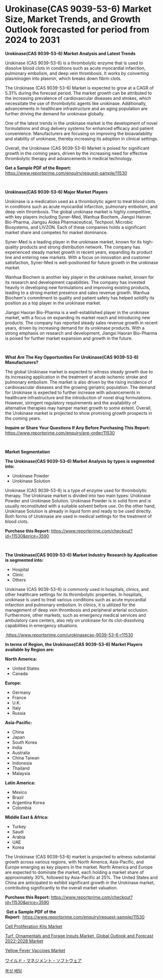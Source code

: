 <p><h1>Urokinase(CAS 9039-53-6) Market Size, Market Trends, and Growth Outlook forecasted for period from 2024 to 2031</h1></p><p><strong>Urokinase(CAS 9039-53-6) Market Analysis and Latest Trends</strong></p>
<p><p>Urokinase (CAS 9039-53-6) is a thrombolytic enzyme that is used to dissolve blood clots in conditions such as acute myocardial infarction, pulmonary embolism, and deep vein thrombosis. It works by converting plasminogen into plasmin, which breaks down fibrin clots.</p><p>The Urokinase (CAS 9039-53-6) Market is expected to grow at a CAGR of 5.31% during the forecast period. The market growth can be attributed to the increasing prevalence of cardiovascular diseases and strokes, which necessitate the use of thrombolytic agents like urokinase. Additionally, advancements in healthcare infrastructure and an aging population are further driving the demand for urokinase globally.</p><p>One of the latest trends in the urokinase market is the development of novel formulations and drug delivery systems for enhanced efficacy and patient convenience. Manufacturers are focusing on improving the bioavailability and stability of urokinase, thereby increasing its adoption in clinical settings.</p><p>Overall, the Urokinase (CAS 9039-53-6) Market is poised for significant growth in the coming years, driven by the increasing need for effective thrombolytic therapy and advancements in medical technology.</p></p>
<p><strong>Get a Sample PDF of the Report:&nbsp;</strong> <a href="https://www.reportprime.com/enquiry/request-sample/11530">https://www.reportprime.com/enquiry/request-sample/11530</a></p>
<p>&nbsp;</p>
<p><strong>Urokinase(CAS 9039-53-6) Major Market Players</strong></p>
<p><p>Urokinase is a medication used as a thrombolytic agent to treat blood clots in conditions such as acute myocardial infarction, pulmonary embolism, and deep vein thrombosis. The global urokinase market is highly competitive, with key players including Syner-Med, Wanhua Biochem, Jiangxi Haoran Bio-Pharma, Jiangsu Aidea Pharmaceutical, Techpool, Microbic Biosystems, and LIVZON. Each of these companies holds a significant market share and competes for market dominance.</p><p>Syner-Med is a leading player in the urokinase market, known for its high-quality products and strong distribution network. The company has experienced steady market growth in recent years, expanding its product line and entering new markets. With a focus on innovation and customer satisfaction, Syner-Med is well-positioned for future growth in the urokinase market.</p><p>Wanhua Biochem is another key player in the urokinase market, known for its research and development capabilities. The company has invested heavily in developing new formulations and improving existing products, leading to a strong market presence and sales revenue growth. Wanhua Biochem's commitment to quality and patient safety has helped solidify its position as a top player in the urokinase market.</p><p>Jiangxi Haoran Bio-Pharma is a well-established player in the urokinase market, with a focus on expanding its market reach and introducing new products. The company has reported steady sales revenue growth in recent years, driven by increasing demand for its urokinase products. With a strong emphasis on research and development, Jiangxi Haoran Bio-Pharma is poised for further market expansion and growth in the future.</p></p>
<p>&nbsp;</p>
<p><strong>What Are The Key Opportunities For Urokinase(CAS 9039-53-6) Manufacturers?</strong></p>
<p><p>The global Urokinase market is expected to witness steady growth due to its increasing application in the treatment of acute ischemic stroke and pulmonary embolism. The market is also driven by the rising incidence of cardiovascular diseases and the growing geriatric population. The demand for Urokinase is expected to further increase with advancements in healthcare infrastructure and the introduction of novel drug formulations. However, stringent regulatory requirements and the availability of alternative therapies may hamper market growth to some extent. Overall, the Urokinase market is projected to show promising growth prospects in the coming years.</p></p>
<p><strong>Inquire or Share Your Questions If Any Before Purchasing This Report:</strong> <a href="https://www.reportprime.com/enquiry/pre-order/11530">https://www.reportprime.com/enquiry/pre-order/11530</a></p>
<p>&nbsp;</p>
<p><strong>Market Segmentation</strong></p>
<p><strong>The Urokinase(CAS 9039-53-6) Market Analysis by types is segmented into:</strong></p>
<p><ul><li>Urokinase Powder</li><li>Urokinase Solution</li></ul></p>
<p><p>Urokinase (CAS 9039-53-6) is a type of enzyme used for thrombolytic therapy. The Urokinase market is divided into two main types: Urokinase Powder and Urokinase Solution. Urokinase Powder is in solid form and is usually reconstituted with a suitable solvent before use. On the other hand, Urokinase Solution is already in liquid form and ready to be used directly. Both forms of Urokinase are used in medical settings for the treatment of blood clots.</p></p>
<p><strong>Purchase this Report:&nbsp;</strong><a href="https://www.reportprime.com/checkout?id=11530&price=3590">https://www.reportprime.com/checkout?id=11530&price=3590</a></p>
<p>&nbsp;</p>
<p><strong>The Urokinase(CAS 9039-53-6) Market Industry Research by Application is segmented into:</strong></p>
<p><ul><li>Hospital</li><li>Clinic</li><li>Others</li></ul></p>
<p><p>Urokinase (CAS 9039-53-6) is commonly used in hospitals, clinics, and other healthcare settings for its thrombolytic properties. In hospitals, urokinase is used to treat various conditions such as acute myocardial infarction and pulmonary embolism. In clinics, it is utilized for the management of deep vein thrombosis and peripheral arterial occlusion. Furthermore, other markets, such as emergency medical services and ambulatory care centers, also rely on urokinase for its clot-dissolving capabilities in emergency situations.</p></p>
<p><a href="https://www.reportprime.com/urokinasecas-9039-53-6-r11530">&nbsp;https://www.reportprime.com/urokinasecas-9039-53-6-r11530</a></p>
<p><strong>In terms of Region, the Urokinase(CAS 9039-53-6) Market Players available by Region are:</strong></p>
<p>
    <p> <strong> North America: </strong>
        <ul>
            <li>United States</li>
            <li>Canada</li>
        </ul>
        </p> 
    <p> <strong> Europe: </strong>
        <ul>
            <li>Germany</li>
            <li>France</li>
            <li>U.K.</li>
            <li>Italy</li>
            <li>Russia</li>
        </ul>
        </p> 
    <p> <strong> Asia-Pacific: </strong>
        <ul>
            <li>China</li>
            <li>Japan</li>
            <li>South Korea</li>
            <li>India</li>
            <li>Australia</li>
            <li>China Taiwan</li>
            <li>Indonesia</li>
            <li>Thailand</li>
            <li>Malaysia</li>
        </ul>
        </p> 
    <p> <strong> Latin America: </strong>
        <ul>
            <li>Mexico</li>
            <li>Brazil</li>
            <li>Argentina Korea</li>
            <li>Colombia</li>
        </ul>
        </p> 
    <p> <strong> Middle East & Africa: </strong>
        <ul>
            <li>Turkey</li>
            <li>Saudi</li>
            <li>Arabia</li>
            <li>UAE</li>
            <li>Korea</li>
        </ul>
    </p>
    </p>
<p><p>The Urokinase (CAS 9039-53-6) market is projected to witness substantial growth across various regions, with North America, Asia-Pacific, and Europe emerging as key players in the market. North America and Europe are expected to dominate the market, each holding a market share of approximately 30%, followed by Asia-Pacific at 25%. The United States and China are anticipated to exhibit significant growth in the Urokinase market, contributing significantly to the overall market valuation.</p></p>
<p><strong>Purchase this Report: </strong><a href="https://www.reportprime.com/checkout?id=11530&price=3590">https://www.reportprime.com/checkout?id=11530&price=3590</a></p>
<p>&nbsp;<strong>Get a Sample PDF of the Report:&nbsp;&nbsp;</strong><a href="https://www.reportprime.com/enquiry/request-sample/11530">https://www.reportprime.com/enquiry/request-sample/11530</a></p>
<p><strong></strong></p>
<p><p><a href="https://medium.com/@trameciabutler41/cell-proliferation-kits-market-size-growth-and-industry-analysis-by-market-segmentation-and-8a953d5dd25a">Cell Proliferation Kits Market</a></p><p><a href="https://issuu.com/reportprime-2/docs/turf-ornamentals-and-forage-inputs-_ddf7cc934b6903">Turf, Ornamentals and Forage Inputs Market, Global Outlook and Forecast 2022-2028 Market</a></p><p><a href="https://github.com/provorikovar/Market-Research-Report-List-6/blob/main/yellow-fever-vaccines-market.md">Yellow Fever Vaccines Market</a></p><p><a href="https://medium.com/@edmondg3yrtreenfelder8956/%E3%83%9E%E3%83%8D%E3%82%B8%E3%83%A1%E3%83%B3%E3%83%88%E3%82%BD%E3%83%95%E3%83%88%E3%82%A6%E3%82%A7%E3%82%A2%E5%B8%82%E5%A0%B4%E3%81%AE%E6%88%A6%E7%95%A5%E7%9A%84%E6%B4%9E%E5%AF%9F-%E8%A3%BD%E5%93%81%E3%81%AE%E9%80%B2%E5%8C%96%E3%81%A8%E5%B8%82%E5%A0%B4%E3%82%BB%E3%82%B0%E3%83%A1%E3%83%B3%E3%83%86%E3%83%BC%E3%82%B7%E3%83%A7%E3%83%B3%E3%81%AB%E3%81%8A%E3%81%91%E3%82%8B%E3%83%9E%E3%83%8D%E3%82%B8%E3%83%A1%E3%83%B3%E3%83%88%E3%82%BD%E3%83%95%E3%83%88%E3%82%A6%E3%82%A7%E3%82%A2%E6%A5%AD%E7%95%8C-739eabc6b3af">ワイルド・マネジメント・ソフトウェア</a></p><p><a href="https://medium.com/@ejuynpri79/%EA%B8%80%EB%A1%9C%EB%B2%8C-%EB%B3%B5%EC%8B%B1-%EB%B2%A0%ED%8C%85-%EC%8B%9C%EC%9E%A5-%EC%9D%91%EC%9A%A9%ED%94%84%EB%A1%9C%EA%B7%B8%EB%9E%A8-%EC%B5%9C%EC%A2%85-%EC%82%AC%EC%9A%A9-%EC%82%B0%EC%97%85-%EC%9C%A0%ED%98%95-%EC%9E%A5%EB%B9%84-%EB%B0%8F-%EC%A7%80%EC%97%AD%EC%97%90-%EC%B4%88%EC%A0%90%EC%9D%84-%EB%A7%9E%EC%B6%98-%EB%B6%84%EC%84%9D-%EB%B0%8F-%EC%98%88%EC%B8%A1-2024-2031-76dd8b323698">복싱 베팅</a></p></p>